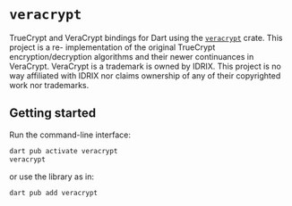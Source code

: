 # `veracrypt`

TrueCrypt and VeraCrypt bindings for Dart using the 
[`veracrypt`](https://crates.io/crates/veracrypt) crate.  This project is a re-
implementation of the original TrueCrypt encryption/decryption algorithms and 
their newer continuances in VeraCrypt.  VeraCrypt is a trademark is owned by 
IDRIX.  This project is no way affiliated with IDRIX nor claims ownership of 
any of their copyrighted work nor trademarks.

## Getting started
Run the command-line interface:
```sh
dart pub activate veracrypt
veracrypt
```

or use the library as in:
```dart
dart pub add veracrypt
```
<!--
```dart
import 'package:veracrypt/veracrypt.dart';

void main() {
  final veracrypt = VeraCrypt();
  final password = 'password';
  final volumePath = 'path/to/volume';
  final result = veracrypt.mount(password, volumePath);
  print(result.fileList);
}
```
